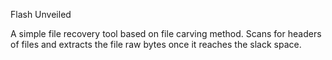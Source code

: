 Flash Unveiled

A simple file recovery tool based on file carving method. Scans for headers of files and extracts the file raw bytes once it reaches the slack space.